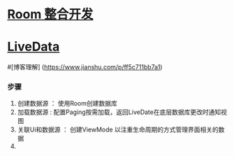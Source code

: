 # [Room 整合开发](https://codelabs.developers.google.com/codelabs/android-room-with-a-view-kotlin/#0)

# [LiveData ](https://developer.android.google.cn/topic/libraries/architecture/livedata)


#[博客理解] (https://www.jianshu.com/p/ff5c711bb7a1)

### 步骤
1. 创建数据源 ： 使用Room创建数据库
2. 加载数据源 : 配置Paging按需加载，返回LiveDate在底层数据库更改时通知视图
3. 关联Ui和数据源 ：  创建ViewMode 以注重生命周期的方式管理界面相关的数据
4. 
